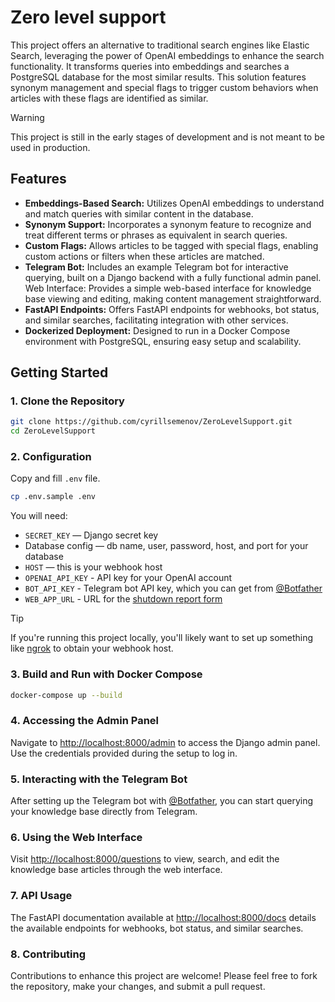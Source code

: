 # Zero level support

This project offers an alternative to traditional search engines like Elastic Search, leveraging the power of OpenAI embeddings to enhance the search functionality. It transforms queries into embeddings and searches a PostgreSQL database for the most similar results. This solution features synonym management and special flags to trigger custom behaviors when articles with these flags are identified as similar.

> [!WARNING]  
> This project is still in the early stages of development and is not meant to be used in production.

## Features

- **Embeddings-Based Search:** Utilizes OpenAI embeddings to understand and match queries with similar content in the database.
- **Synonym Support:** Incorporates a synonym feature to recognize and treat different terms or phrases as equivalent in search queries.
- **Custom Flags:** Allows articles to be tagged with special flags, enabling custom actions or filters when these articles are matched.
- **Telegram Bot:** Includes an example Telegram bot for interactive querying, built on a Django backend with a fully functional admin panel.
  Web Interface: Provides a simple web-based interface for knowledge base viewing and editing, making content management straightforward.
- **FastAPI Endpoints:** Offers FastAPI endpoints for webhooks, bot status, and similar searches, facilitating integration with other services.
- **Dockerized Deployment:** Designed to run in a Docker Compose environment with PostgreSQL, ensuring easy setup and scalability.

## Getting Started

### 1. Clone the Repository

```bash
git clone https://github.com/cyrillsemenov/ZeroLevelSupport.git
cd ZeroLevelSupport
```

### 2. Configuration

Copy and fill `.env` file.

```bash
cp .env.sample .env
```

You will need:

- `SECRET_KEY` — Django secret key
- Database config — db name, user, password, host, and port for your database
- `HOST` — this is your webhook host
- `OPENAI_API_KEY` - API key for your OpenAI account
- `BOT_API_KEY` - Telegram bot API key, which you can get from [@Botfather](https://t.me/Botfather)
- `WEB_APP_URL` - URL for the [shutdown report form](https://github.com/dyadyaJora/tg-webapp-shutdown-report)

> [!TIP]
> If you're running this project locally, you'll likely want to set up something like [ngrok](https://ngrok.com/) to obtain your webhook host.

### 3. Build and Run with Docker Compose

```bash
docker-compose up --build
```

### 4. Accessing the Admin Panel

Navigate to <http://localhost:8000/admin> to access the Django admin panel. Use the credentials provided during the setup to log in.

### 5. Interacting with the Telegram Bot

After setting up the Telegram bot with [@Botfather](https://t.me/Botfather), you can start querying your knowledge base directly from Telegram.

### 6. Using the Web Interface

Visit <http://localhost:8000/questions> to view, search, and edit the knowledge base articles through the web interface.

### 7. API Usage

The FastAPI documentation available at <http://localhost:8000/docs> details the available endpoints for webhooks, bot status, and similar searches.

### 8. Contributing

Contributions to enhance this project are welcome! Please feel free to fork the repository, make your changes, and submit a pull request.
